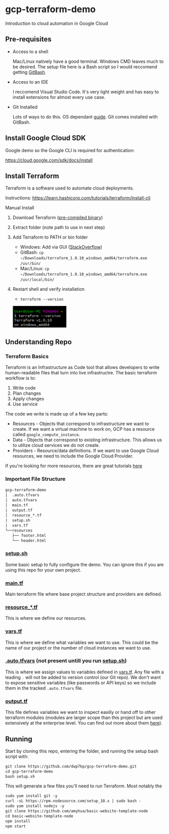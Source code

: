 # gcp-terraform-demo
Introduction to cloud automation in Google Cloud

## Pre-requisites
- Access to a shell

    Mac/Linux natively have a good terminal. Windows CMD leaves much to be desired. The setup file here is a Bash script so I would reccomend getting [GitBash](https://git-scm.com/downloads).

- Access to an IDE
    
    I reccomend Visual Studio Code. It's very light weight and has easy to install extensions for almost every use case.

- Git Installed

    Lots of ways to do this. OS dependant [guide](https://git-scm.com/book/en/v2/Getting-Started-Installing-Git). Git comes installed with GitBash.

## Install Google Cloud SDK

Google demo so the Google CLI is required for authentication:

https://cloud.google.com/sdk/docs/install

## Install Terraform
Terraform is a software used to automate cloud deployments.

Instructions: https://learn.hashicorp.com/tutorials/terraform/install-cli

Manual Install
1. Download Terraform ([pre-compiled binary](https://www.terraform.io/downloads.html))
2. Extract folder (note path to use in next step)
3. Add Terraform to PATH or bin folder
    - Windows: Add via GUI ([StackOverflow](https://stackoverflow.com/questions/1618280/where-can-i-set-path-to-make-exe-on-windows))
    - GitBash: `cp ~/Downloads/terraform_1.0.10_windows_amd64/terraform.exe /usr/bin/`
    - Mac/Linux: `cp ~/Downloads/terraform_1.0.10_windows_amd64/terraform.exe /usr/local/bin/`
4. Restart shell and verify installation
    - `terraform --version`
    
   ![successfull install](images/terraform_version.png)

## Understanding Repo

### Terraform Basics

Terraform is an Infrastructure as Code tool that allows developers to write human-readable files that turn into live infrastructre. The basic terraform workflow is to:
1. Write code
2. Plan changes
3. Apply changes
4. Use service

The code we write is made up of a few key parts:
- Resources - Objects that correspond to infrastructure we want to create. If we want a virtual machine to work on, GCP has a resource called `google_compute_instance`.
- Data - Objects that correspond to existing infrastructure. This allows us to utilize cloud services we do not create.
- Providers - Resource/data definitions. If we want to use Google Cloud resources, we need to include the Google Cloud Provider. 

If you're looking for more resources, there are great tutorials [here](https://learn.hashicorp.com/terraform) 

### Important File Structure
```
gcp-terraform-demo
|  .auto.tfvars
|  auto.tfvars
│  main.tf
|  output.tf
│  resource_*.tf
|  setup.sh
|  vars.tf
└──resources
   ├── footer.html
   └── header.html
```

### **[setup.sh](setup.sh)**
Some basic setup to fully configure the demo. You can ignore this if you are using this repo for your own project.

### **[main.tf](main.tf)**
Main terraform file where base project structure and providers are defined.

### **[resource_*.tf](main.tf)**
This is where we define our resources.

### **[vars.tf](vars.tf)**
This is where we define what variables we want to use. This could be the name of our project or the number of cloud instances we want to use.

### **[.auto.tfvars](.auto.tfvars) (not present untill you run [setup.sh](setup.sh))**
This is where we assign values to variables defined in [vars.tf](vars.tf). Any file with a leading `.` will not be added to version control (our Git repo). We don't want to expose sensitive variables (like passwords or API keys) so we include them in the tracked `.auto.tfvars` file.

### **[output.tf](output.tf)**
This file defines variables we want to inspect easilly or hand off to other terraform modules (modules are larger scope than this project but are used extensively at the enterprise level. You can find out more about them [here](https://www.terraform.io/docs/language/modules/develop/index.html)).

## Running

Start by cloning this repo, entering the folder, and running the setup bash script with:
```
git clone https://github.com/dwp7kp/gcp-terraform-demo.git
cd gcp-terraform-demo
bash setup.sh
```
This will generate a few files you'll need to run Terraform. Most notably the 

```
sudo yum install git -y
curl -sL https://rpm.nodesource.com/setup_10.x | sudo bash -
sudo yum install nodejs -y
git clone https://github.com/amyhua/basic-website-template-node
cd basic-website-template-node
npm install
npm start
```

